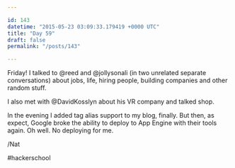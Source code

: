 ```yaml
---

id: 143
datetime: "2015-05-23 03:09:33.179419 +0000 UTC"
title: "Day 59"
draft: false
permalink: "/posts/143"

---
```


Friday! I talked to @reed and @jollysonali (in two unrelated separate conversations) about jobs, life, hiring people, building companies and other random stuff. 

I also met with @DavidKosslyn about his VR company and talked shop.

In the evening I added tag alias support to my blog, finally. But then, as expect, Google broke the ability to deploy to App Engine with their tools again. Oh well. No deploying for me.

/Nat

#hackerschool
